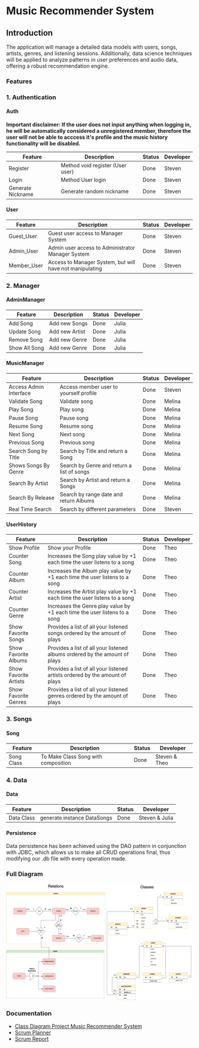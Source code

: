 # Music Recommender System

## Introduction
The application will manage a detailed data models with users, songs, artists, genres, and listening sessions. 
Additionally, data science techniques will be applied to analyze patterns in user preferences and audio data, offering a robust recommendation engine.

### Features

### 1. Authentication

#### Auth
**Important disclaimer: If the user does not input anything when logging in, he will be automatically considered a unregistered member, therefore the user will not be able to acccess it's profile and the music history functionality will be disabled.**

| Feature           | Description                      | Status | Developer |
|-------------------|----------------------------------|--------|-----------|
| Register          | Method void register (User user) | Done   | Steven    |
| Login             | Method User login                | Done   | Steven    |
| Generate Nickname | Generate random nickname         | Done   | Steven    |

#### User

| Feature       | Description                                              | Status | Developer |
|---------------|----------------------------------------------------------|--------|-----------|
| Guest_User    | Guest user access to Manager System                      | Done   | Steven    |  
| Admin_User    | Admin user access to Administrator Manager System        | Done   | Steven    |
| Member_User   | Access to Manager System, but will have not manipulating | Done   | Steven    |


### 2. Manager
#### AdminManager

| Feature       | Description    | Status | Developer |
|---------------|----------------|--------|-----------|
| Add Song      | Add new Songs  | Done   | Julia     |
| Update Song   | Add new Artist | Done   | Julia     |
| Remove Song   | Add new Genre  | Done   | Julia     |
| Show All Song | Add new Genre  | Done   | Julia     |


#### MusicManager

| Feature                | Description                                | Status | Developer |
|------------------------|--------------------------------------------|--|-----------|
| Access Admin Interface | Access member user to yourself profile     | Done | Steven    |
| Validate Song          | Validate song                              | Done | Melina    |
| Play Song              | Play song                                  | Done | Melina    |
| Pause Song             | Pause song                                 | Done | Melina    |
| Resume Song            | Resume song                                | Done | Melina    |
| Next Song              | Next song                                  | Done | Melina    |
| Previous Song          | Previous song                              | Done | Melina    |
| Search Song by Title   | Search by Title and return a Song          | Done | Melina    |
| Shows Songs By Genre   | Search by Genre and return a list of songs | Done | Melina    |
| Search By Artist       | Search by Artist and return a Songs        | Done | Melina    |
| Search By Release      | Search by range date and return Albums     | Done | Melina    |
| Real Time Search       | Search by different parameters             | Done | Steven    |

#### UserHistory

| Feature               | Description                                                                 | Status | Developer |
|-----------------------|-----------------------------------------------------------------------------|--|--------|
| Show Profile          | Show your Profile                                                           | Done | Theo   |
| Counter Song   |Increases the Song play value by +1 each time the user listens to a song   | Done | Theo   |
| Counter Album   |Increases the Album play value by +1 each time the user listens to a song   | Done | Theo   |
| Counter Artist   |Increases the Artist play value by +1 each time the user listens to a song   | Done | Theo   |
| Counter Genre   |Increases the Genre play value by +1 each time the user listens to a song   | Done | Theo   |
| Show Favorite Songs   | Provides a list of all your listened songs ordered by the amount of plays   | Done | Theo   |
| Show Favorite Albums  | Provides a list of all your listened albums ordered by the amount of plays  | Done | Theo   |
| Show Favorite Artists | Provides a list of all your listened artists ordered by the amount of plays | Done | Theo   |
| Show Favorite Genres  | Provides a list of all your listened genres ordered by the amount of plays  | Done | Theo   | 

### 3. Songs

#### Song

| Feature           | Description                         | Status | Developer     |
|-------------------|-------------------------------------|--------|---------------|
| Song Class        | To Make Class Song with composition | Done   | Steven & Theo |

### 4. Data

#### Data

| Feature    | Description                 | Status | Developer      |
|------------|-----------------------------|--------|----------------| 
| Data Class | generate instance DataSongs | Done   | Steven & Julia | 


#### Persistence
Data persistence has been achieved using the DAO pattern in conjunction with JDBC, which allows us to make all CRUD operations final, thus modifying our .db file with every operation made.


### Full Diagram
![Full_Final_Diagram.png](img/Full_Final_Diagram.png)

### Documentation
+ [Class Diagram Project Music Recommender System](https://drive.google.com/file/d/1MyUBq26KPAK9u_2woxgmZ2RzWKvhw6Um/view?usp=sharing)
+ [Scrum Planner](https://docs.google.com/spreadsheets/d/1gc2yvXXn4HAeMKqH-eTxVGBWNAgkBP_EXLDWSs1fjcQ/edit?usp=sharing)
+ [Scrum Report](https://docs.google.com/document/d/1i74uvANGPbzYQX3pflOqah5UxF3w0kFpW3wvfyKNrE0/edit?usp=sharing)
